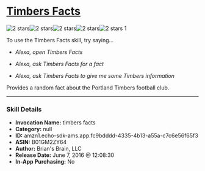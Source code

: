 # [Timbers Facts](http://alexa.amazon.com/#skills/amzn1.echo-sdk-ams.app.fc9bdddd-4335-4b13-a55a-c7c6e56f65f3)
![2 stars](../../images/ic_star_black_18dp_1x.png)![2 stars](../../images/ic_star_black_18dp_1x.png)![2 stars](../../images/ic_star_border_black_18dp_1x.png)![2 stars](../../images/ic_star_border_black_18dp_1x.png)![2 stars](../../images/ic_star_border_black_18dp_1x.png) 1

To use the Timbers Facts skill, try saying...

* *Alexa, open Timbers Facts*

* *Alexa, ask Timbers Facts for a fact*

* *Alexa, ask Timbers Facts to give me some Timbers information*

Provides a random fact about the Portland Timbers football club.

***

### Skill Details

* **Invocation Name:** timbers facts
* **Category:** null
* **ID:** amzn1.echo-sdk-ams.app.fc9bdddd-4335-4b13-a55a-c7c6e56f65f3
* **ASIN:** B01GM2ZY64
* **Author:** Brian's Brain, LLC
* **Release Date:** June 7, 2016 @ 12:08:30
* **In-App Purchasing:** No
